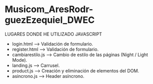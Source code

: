 # Musicom_AresRodr-guezEzequiel_DWEC

LUGARES DONDE HE UTILIZADO JAVASCRIPT

- login.html --> Validación de formulario.
- register.html --> Validación de formulario.
- cambiarestilo.js --> Cambio de estilo de las páginas (Night / Light Mode).
- landing.js --> Carrusel.
- product.js --> Creación y eliminación de elementos del DOM. 
- asincrono.js --> Header asíncrono. 
